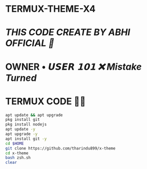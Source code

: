 # TERMUX-THEME-X4

# _THIS CODE CREATE BY ABHI OFFICIAL 🚀_

# OWNER • _𝙐𝙎𝙀𝙍 𝟭𝟬𝟭 ❌ Mistake Turned_


# TERMUX CODE 🚀📌

```bash
apt update && apt upgrade
pkg install git
pkg install nodejs
apt update -y
apt upgrade -y
apt install git -y
cd $HOME
git clone https://github.com/tharindu899/x-theme
cd x-theme
bash zsh.sh
clear

